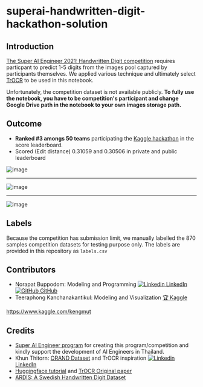 # superai-handwritten-digit-hackathon-solution

## Introduction
[The Super AI Engineer 2021: Handwritten Digit competition](https://www.kaggle.com/c/super-ai-engineer-2021-handwritten-digit/overview) requires particpant to predict 1-5 digits from the images pool captured by participants themselves. We applied various technique and ultimately select [TrOCR](https://arxiv.org/abs/2109.10282) to be used in this notebook. 

Unfortunately, the competition dataset is not available publicly. **To fully use the notebook, you have to be competition's participant and change Google Drive path in the notebook to your own images storage path.**

## Outcome
- **Ranked #3 amongs 50 teams** participating the [Kaggle hackathon](https://www.kaggle.com/c/super-ai-engineer-2021-handwritten-digit/leaderboard) in the score leaderboard.
- Scored (Edit distance) 0.31059 and 0.30506 in private and public leaderboard

![image](https://user-images.githubusercontent.com/12471844/150430067-9803afec-c5d0-4ce8-b9f0-0bb4197dd049.png)
____
![image](https://user-images.githubusercontent.com/12471844/150430142-d2e2ea93-b89b-452e-9f9f-782afa6eec4c.png)
____
![image](https://user-images.githubusercontent.com/12471844/150430173-38fd246e-34a7-43d2-9b7a-dc9e04ab66d3.png)

## Labels
Because the competition has submission limit, we manually labelled the 870 samples competition datasets for testing purpose only. The labels are provided in this repository as `labels.csv`


## Contributors
- Norapat Buppodom: Modeling and Programming [![Linkedin](https://i.stack.imgur.com/gVE0j.png) LinkedIn](https://www.linkedin.com/in/norapat-buppodom/) [![GitHub](https://i.stack.imgur.com/tskMh.png) GitHub](https://github.com/new5558)
- Teeraphong Kanchanakantikul: Modeling and Visualization [🏆 Kaggle](https://github.com/new5558)

https://www.kaggle.com/kengmut

## Credits
- [Super AI Engineer program](https://superai.aiat.or.th/) for creating this program/competition and kindly support the development of AI Engineers in Thailand.
- Khun Thitorn: [ORAND Dataset](https://www.orand.cl/icfhr2014-hdsr/) and TrOCR inspiration [![Linkedin](https://i.stack.imgur.com/gVE0j.png) LinkedIn](https://www.linkedin.com/in/thititorn-seneewong-na-ayutthaya-74b0b4227/)
- [Huggingface tutorial](https://huggingface.co/docs/transformers/model_doc/trocr) and [TrOCR Original paper](https://arxiv.org/abs/2109.10282)
- [ARDIS: A Swedish Handwritten Digit Dataset](https://ardisdataset.github.io/ARDIS/)


